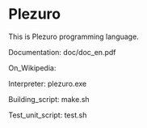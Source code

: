 Plezuro
====

This is Plezuro programming language.

Documentation: doc/doc_en.pdf

On_Wikipedia:

Interpreter: plezuro.exe

Building_script: make.sh

Test_unit_script: test.sh
